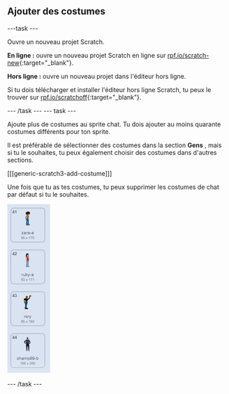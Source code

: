 ## Ajouter des costumes

---task ---

Ouvre un nouveau projet Scratch.

**En ligne :** ouvre un nouveau projet Scratch en ligne sur [rpf.io/scratch-new](https://rpf.io/scratch-new){:target="_blank"}.

**Hors ligne :**  ouvre un nouveau projet dans l'éditeur hors ligne.

Si tu dois télécharger et installer l'éditeur hors ligne Scratch, tu peux le trouver sur [rpf.io/scratchoff](https://rpf.io/scratchoff){:target="_blank"}.

--- /task --- --- task ---

Ajoute plus de costumes au sprite chat. Tu dois ajouter au moins quarante costumes différents pour ton sprite.

Il est préférable de sélectionner des costumes dans la section **Gens** , mais si tu le souhaites, tu peux également choisir des costumes dans d'autres sections.

[[[generic-scratch3-add-costume]]]

Une fois que tu as tes costumes, tu peux supprimer les costumes de chat par défaut si tu le souhaites.

![costumes](images/costumes.png)

--- /task ---
